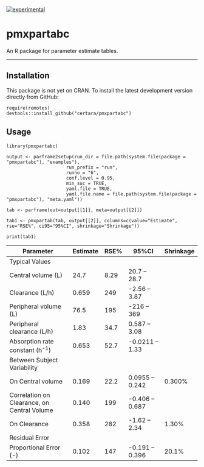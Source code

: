 [![experimental](http://badges.github.io/stability-badges/dist/experimental.svg)](http://github.com/badges/stability-badges)

# pmxpartabc

An R package for parameter estimate tables.

------------------------------------------------------------------------

## Installation

This package is not yet on CRAN. To install the latest development
version directly from GitHub:

    require(remotes)
    devtools::install_github("certara/pmxpartabc")

## Usage

    library(pmxpartabc)

    output <- parframe2setup(run_dir = file.path(system.file(package = "pmxpartabc"), "examples"), 
                          run_prefix = "run", 
                          runno = "6", 
                          conf.level = 0.95, 
                          min_suc = TRUE, 
                          yaml.file = TRUE, 
                          yaml.file.name = file.path(system.file(package = "pmxpartabc"), "meta.yaml"))

    tab <- parframe(out=output[[1]], meta=output[[2]])  

    tab1 <- pmxpartab(tab, output[[2]], columns=c(value="Estimate", rse="RSE%", ci95="95%CI", shrinkage="Shrinkage"))

    print(tab1)

<table>
<thead>
<tr>
<th>
Parameter
</th>
<th>
Estimate
</th>
<th>
RSE%
</th>
<th>
95%CI
</th>
<th>
Shrinkage
</th>
</tr>
</thead>
<tbody>
<tr>
<td class="paramsectionheading">
Typical Values
</td>
<td class="paramsectionheading">
</td>
<td class="paramsectionheading">
</td>
<td class="paramsectionheading">
</td>
<td class="paramsectionheading">
</td>
</tr>
<tr>
<td class="paramlabelindent">
Central volume (L)
</td>
<td>
24.7
</td>
<td>
8.29
</td>
<td>
20.7 – 28.7
</td>
<td>
</td>
</tr>
<tr>
<td class="paramlabelindent">
Clearance (L/h)
</td>
<td>
0.659
</td>
<td>
249
</td>
<td>
-2.56 – 3.87
</td>
<td>
</td>
</tr>
<tr>
<td class="paramlabelindent">
Peripheral volume (L)
</td>
<td>
76.5
</td>
<td>
195
</td>
<td>
-216 – 369
</td>
<td>
</td>
</tr>
<tr>
<td class="paramlabelindent">
Peripheral clearance (L/h)
</td>
<td>
1.83
</td>
<td>
34.7
</td>
<td>
0.587 – 3.08
</td>
<td>
</td>
</tr>
<tr>
<td class="paramlabelindent">
Absorption rate constant (h<sup>-1</sup>)
</td>
<td>
0.653
</td>
<td>
52.7
</td>
<td>
-0.0211 – 1.33
</td>
<td>
</td>
</tr>
<tr>
<td class="paramsectionheading">
Between Subject Variability
</td>
<td class="paramsectionheading">
</td>
<td class="paramsectionheading">
</td>
<td class="paramsectionheading">
</td>
<td class="paramsectionheading">
</td>
</tr>
<tr>
<td class="paramlabelindent">
On Central volume
</td>
<td>
0.169
</td>
<td>
22.2
</td>
<td>
0.0955 – 0.242
</td>
<td>
0.300%
</td>
</tr>
<tr>
<td class="paramlabelindent">
Correlation on Clearance, on Central Volume
</td>
<td>
0.140
</td>
<td>
199
</td>
<td>
-0.406 – 0.687
</td>
<td>
</td>
</tr>
<tr>
<td class="paramlabelindent">
On Clearance
</td>
<td>
0.358
</td>
<td>
282
</td>
<td>
-1.62 – 2.34
</td>
<td>
1.30%
</td>
</tr>
<tr>
<td class="paramsectionheading">
Residual Error
</td>
<td class="paramsectionheading">
</td>
<td class="paramsectionheading">
</td>
<td class="paramsectionheading">
</td>
<td class="paramsectionheading">
</td>
</tr>
<tr>
<td class="paramlabelindent">
Proportional Error (-)
</td>
<td>
0.102
</td>
<td>
147
</td>
<td>
-0.191 – 0.396
</td>
<td>
20.1%
</td>
</tr>
</tbody>
</table>
